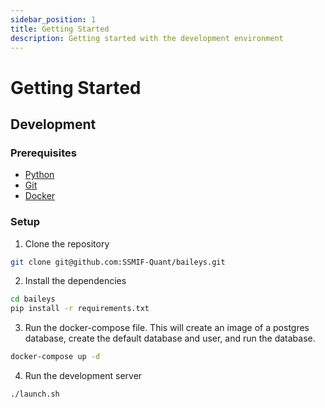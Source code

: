 ```yaml
---
sidebar_position: 1
title: Getting Started
description: Getting started with the development environment
---
```


# Getting Started

## Development

### Prerequisites

- [Python](https://www.python.org/downloads/)
- [Git](https://git-scm.com/downloads)
- [Docker](https://docs.docker.com/get-docker/)

### Setup


1. Clone the repository

```bash
git clone git@github.com:SSMIF-Quant/baileys.git
```

2. Install the dependencies

```bash
cd baileys
pip install -r requirements.txt
```

3. Run the docker-compose file. This will create an image of a postgres database, create the default database and user, and run the database.

```bash
docker-compose up -d
```

4. Run the development server

```bash
./launch.sh
```